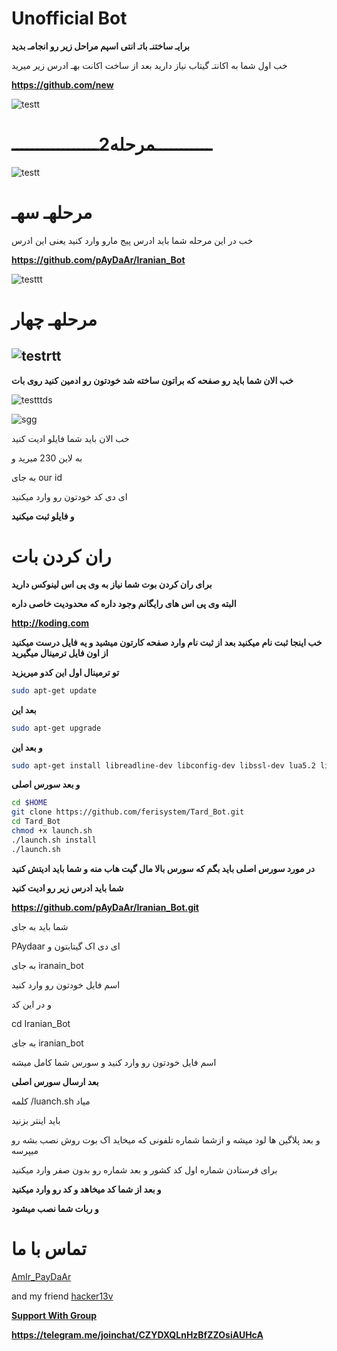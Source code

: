 Unofficial Bot
============
 **برایـ ساختنـ باتـ انتی اسپم مراحل زیر رو انجامـ بدید**


خب اول شما به اکانتـ گیتاب نیاز دارید 
بعد از ساخت اکانت بهـ ادرس زیر میرید 

**https://github.com/new**

![testt](http://s3.picofile.com/file/8221045300/%D9%81356%D8%A7%D8%A8%D8%BA%D8%A7.png)


**ـــــــــــمرحله2ـــــــــــــــــ**
============

![testt](http://s3.picofile.com/file/8221046976/%D8%A8%D8%A8%D8%A8%DB%8C%D8%AB6.png)

مرحلهـ سهـ
============
خب در این مرحله شما باید ادرس پیج مارو وارد کنید یعنی این ادرس 

**https://github.com/pAyDaAr/Iranian_Bot**

![testtt](http://s3.picofile.com/file/8221048884/%D9%8264%D8%BA.png)

مرحلهـ چهار
============

![testrtt](http://s3.picofile.com/file/8221049842/%DB%8C%D9%84%D9%84%DB%8C%D9%84%DB%8C%D9%846.png)
---------------------
**خب الان شما باید رو صفحه که براتون ساخته شد خودتون رو ادمین کنید روی بات**

![testttds](http://s6.picofile.com/file/8221051418/54%D8%BA675.png)


![sgg](http://s6.picofile.com/file/8221051918/124375.png)

خب الان باید شما فایلو ادیت کنید 

به لاین 230 میرید و 

به جای our id 

ای دی کد خودتون رو وارد میکنید
  
**و فایلو ثبت میکنید**

ران کردن بات 
============
**برای ران کردن بوت شما نیاز به  وی پی اس لینوکس دارید**

**البته وی پی اس های رایگانم وجود داره که محدودیت خاصی داره**

**http://koding.com**

**خب اینجا ثبت نام میکنید  بعد از ثبت نام وارد  صفحه کارتون میشید و یه فایل درست میکنید از اون فایل ترمینال میگیرید**

**تو ترمینال اول این کدو میریزید**

```bash
sudo apt-get update
```
**بعد این**

```bash
sudo apt-get upgrade
```
**و بعد این**

```bash
sudo apt-get install libreadline-dev libconfig-dev libssl-dev lua5.2 liblua5.2-dev libevent-dev make unzip git redis-server g++ libjansson-dev libpython-dev expat libexpat1-dev
```
**و بعد  سورس اصلی**

```bash
cd $HOME
git clone https://github.com/ferisystem/Tard_Bot.git
cd Tard_Bot
chmod +x launch.sh
./launch.sh install
./launch.sh
```
**در مورد سورس اصلی باید بگم که سورس بالا مال گیت هاب منه و شما باید ادیتش کنید**

**شما باید ادرس زیر رو ادیت کنید**

**https://github.com/pAyDaAr/Iranian_Bot.git**

شما باید به جای

PAydaar ای دی اک گیتابتون و
 
به جای iranain_bot
 
اسم فایل خودتون رو وارد کنید

و در این کد

cd Iranian_Bot 

به جای iranian_bot

اسم فایل خودتون رو وارد کنید و سورس شما کامل میشه

**بعد ارسال سورس اصلی**

کلمه /luanch.sh میاد

باید اینتر بزنید

و بعد پلاگین ها لود میشه و ازشما شماره تلفونی که میخاید اک بوت روش نصب بشه رو میپرسه

برای فرستادن شماره اول کد کشور و بعد شماره رو بدون صفر وارد میکنید

**و بعد از شما کد میخاهد و کد رو وارد میکنید**

**و ربات شما نصب میشود**

تماس با ما
================
[AmIr_PayDaAr](https://telegram.me/Amir_paydaar)

and my friend [hacker13v](https://telegram.me/hacker13v)

[**Support With Group**](https://telegram.me/joinchat/CZYDXQLnHzBfZZOsiAUHcA)

**https://telegram.me/joinchat/CZYDXQLnHzBfZZOsiAUHcA**
